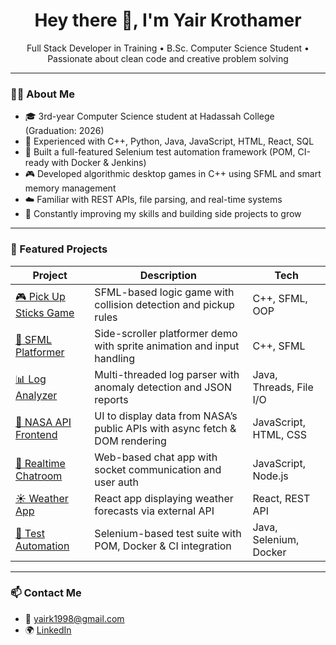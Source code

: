 <h1 align="center">Hey there 👋, I'm Yair Krothamer</h1>

<p align="center">
  Full Stack Developer in Training • B.Sc. Computer Science Student • Passionate about clean code and creative problem solving
</p>

---

### 🧑‍🎓 About Me

- 🎓 3rd-year Computer Science student at Hadassah College (Graduation: 2026)
- 🧰 Experienced with C++, Python, Java, JavaScript, HTML, React, SQL
- 🧪 Built a full-featured Selenium test automation framework (POM, CI-ready with Docker & Jenkins)
- 🎮 Developed algorithmic desktop games in C++ using SFML and smart memory management
- ☁️ Familiar with REST APIs, file parsing, and real-time systems
- 🔧 Constantly improving my skills and building side projects to grow

---

### 🚀 Featured Projects

| Project | Description | Tech |
|--------|-------------|------|
| [🎮 Pick Up Sticks Game](https://github.com/yairkr13/oop2-pick-up-sticks-game) | SFML-based logic game with collision detection and pickup rules | C++, SFML, OOP |
| [🎯 SFML Platformer](https://github.com/yairkr13/sfml-game) | Side-scroller platformer demo with sprite animation and input handling | C++, SFML |
| [📊 Log Analyzer](https://github.com/yairkr13/java-distributed-log-analyzer) | Multi-threaded log parser with anomaly detection and JSON reports | Java, Threads, File I/O |
| [🚀 NASA API Frontend](https://github.com/yairkr13/nasa-api-frontend) | UI to display data from NASA’s public APIs with async fetch & DOM rendering | JavaScript, HTML, CSS |
| [💬 Realtime Chatroom](https://github.com/yairkr13/realtime-chatroom-js) | Web-based chat app with socket communication and user auth | JavaScript, Node.js |
| [☀️ Weather App](https://github.com/yairkr13/react-weather-app) | React app displaying weather forecasts via external API | React, REST API |
| [🧪 Test Automation](https://github.com/yairkr13/qa-automation-selenium) | Selenium-based test suite with POM, Docker & CI integration | Java, Selenium, Docker |

---

### 📫 Contact Me

- 📧 [yairk1998@gmail.com](mailto:yairk1998@gmail.com)
- 🌍 [LinkedIn](https://www.linkedin.com/in/yair-krothamer-8b0448230)
